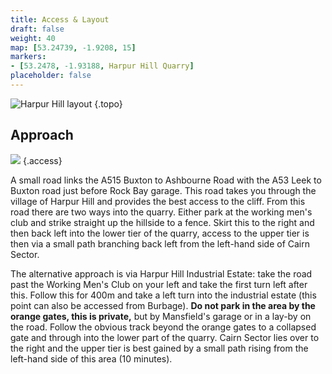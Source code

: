 ```yaml
---
title: Access & Layout
draft: false
weight: 40
map: [53.24739, -1.9208, 15]
markers:
- [53.2478, -1.93188, Harpur Hill Quarry]
placeholder: false
---
```



![Harpur Hill layout](/img/peak/buxton/hh-layout.png)
{.topo}

## Approach

![](/img/peak/buxton/harmap2.gif)
{.access}

A small road links the A515 Buxton to Ashbourne Road with the A53 Leek to Buxton road just before Rock Bay garage. This road takes you through the village of Harpur Hill and provides the best access to the cliff. From this road there are two ways into the quarry. Either park at the working men's club and strike straight up the hillside to a fence. Skirt this to the right and then back left into the lower tier of the quarry, access to the upper tier is then via a small path branching back left from the left-hand side of Cairn Sector. 


<!-- img src="../../../img/peak/buxton/harmap1.gif" width="516" height="298" -->
    
The alternative approach is via Harpur Hill Industrial Estate: take the road past the Working Men's Club on your left and take the first turn left after this. Follow this for 400m and take a left turn into the industrial estate (this point can also be accessed from Burbage). <b>Do not park in the area by the orange gates, this is private,</b> but by Mansfield's garage or in a lay-by on the road. Follow the obvious track beyond the orange gates to a collapsed gate and through into the lower part of the quarry. Cairn Sector lies over to the right and the upper tier is best gained by a small path rising from the left-hand side of this area (10 minutes).

